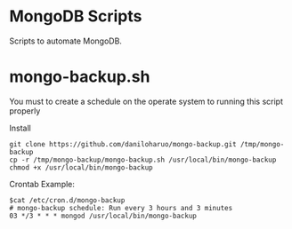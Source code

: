 MongoDB Scripts
===

Scripts to automate MongoDB.

mongo-backup.sh
===
You must to create a schedule on the operate system to running this script properly

Install
```
git clone https://github.com/daniloharuo/mongo-backup.git /tmp/mongo-backup
cp -r /tmp/mongo-backup/mongo-backup.sh /usr/local/bin/mongo-backup
chmod +x /usr/local/bin/mongo-backup
```

Crontab Example:
```
$cat /etc/cron.d/mongo-backup
# mongo-backup schedule: Run every 3 hours and 3 minutes
03 */3 * * * mongod /usr/local/bin/mongo-backup
```
